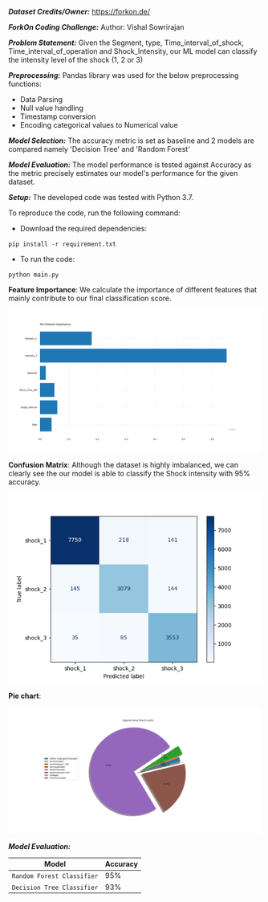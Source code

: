 ***Dataset Credits/Owner:*** https://forkon.de/

***ForkOn Coding Challenge:***
Author: Vishal Sowrirajan

***Problem Statement:*** 
Given the Segment, type, Time_interval_of_shock, Time_interval_of_operation and Shock_Intensity, our ML model can classify the intensity level of the shock (1, 2 or 3)

***Preprocessing:***
Pandas library was used for the below preprocessing functions:
- Data Parsing
- Null value handling
- Timestamp conversion
- Encoding categorical values to Numerical value

***Model Selection:***
The accuracy metric is set as baseline and 2 models are compared namely 'Decision Tree' and 'Random Forest'

***Model Evaluation:***
The model performance is tested against Accuracy as the metric precisely estimates our model's performance for the given dataset.

***Setup:***
The developed code was tested with Python 3.7.

To reproduce the code, run the following command:

- Download the required dependencies:
````
pip install -r requirement.txt
````

- To run the code:
````
python main.py
````

**Feature Importance**: We calculate the importance of different features that mainly contribute to our final classification score.

![Feature Importance](results/Feature_importance-level.png)

**Confusion Matrix**: Although the dataset is highly imbalanced, we can clearly see the our model is able to classify the Shock intensity with 95% accuracy.

![Confusion Matrix](results/Confusion_matrix.png)

**Pie chart**: 

![Pie chart](https://github.com/VishalSowrirajan/ForkOn/blob/main/results/Segment%20vs%20Shocks.png)

***Model Evaluation:***

| Model | Accuracy  |
|-----|-----|
| `Random Forest Classifier`| 95% |
| `Decision Tree Classifier`| 93% |